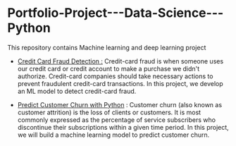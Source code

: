 # Portfolio-Project---Data-Science---Python
This repository contains Machine learning and deep learning project

- [Credit Card Fraud Detection :](https://github.com/ismailehasan1/Portfolio-Project---Data-Science---Python/blob/1aa5b7fc3b0ef9d4bff145d183f2075eaf0ada8b/Credit_Card_Fraud_Detection.ipynb) Credit-card fraud is when someone uses our credit card or credit account to make a purchase we didn't authorize. Credit-card companies should take necessary actions to prevent fraudulent credit-card transactions. In this project, we develop an ML model to detect credit-card fraud.


- [Predict Customer Churn with Python](https://github.com/ismailehasan1/Portfolio-Project---Data-Science---Python/blob/231ec2de21b8e5037ae981b014846aff90cd54fb/Predict_Customer_Churn.ipynb) : Customer churn (also known as customer attrition) is the loss of clients or customers. It is most commonly expressed as the percentage of service subscribers who discontinue their subscriptions within a given time period. In this project, we will build a machine learning model to predict customer churn.
